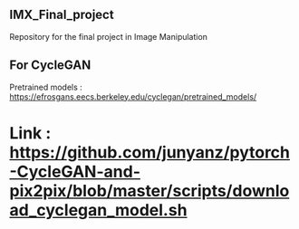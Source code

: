 ## IMX_Final_project
Repository for the final project in Image Manipulation

## For CycleGAN 
Pretrained models : https://efrosgans.eecs.berkeley.edu/cyclegan/pretrained_models/
# Link : https://github.com/junyanz/pytorch-CycleGAN-and-pix2pix/blob/master/scripts/download_cyclegan_model.sh
